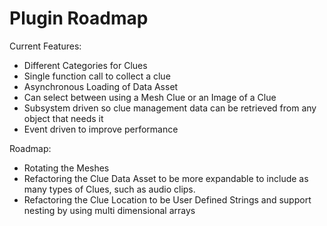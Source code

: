 ﻿# Plugin Roadmap

Current Features:

- Different Categories for Clues
- Single function call to collect a clue
- Asynchronous Loading of Data Asset
- Can select between using a Mesh Clue or an Image of a Clue
- Subsystem driven so clue management data can be retrieved from any object that needs it
- Event driven to improve performance


Roadmap:

* Rotating the Meshes
* Refactoring the Clue Data Asset to be more expandable to include as many types of Clues, such as audio clips.
* Refactoring the Clue Location to be User Defined Strings and support nesting by using multi dimensional arrays
